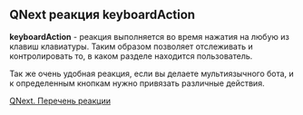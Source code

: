 ## QNext реакция keyboardAction

**keyboardAction** - реакция выполняется во время нажатия на любую из клавиш клавиатуры. Таким образом позволяет отслеживать и контролировать то, в каком разделе находится пользователь.



Так же очень удобная реакция, если вы делаете мультиязычного бота, и к определенным кнопкам нужно привязать различные действия.



[QNext. Перечень реакции](/docs-test/_export/reactions)


